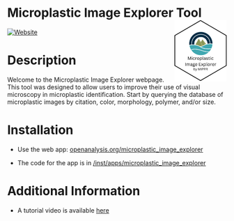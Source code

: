 # Microplastic Image Explorer Tool <a href="https://openanalysis.org/microplastic_image_explorer/"><img src="man/MicroplasticImageExplorerhex.png" alt="Microplastic Image Explorer logo" align="right" style="height: 140px;"/></a>

[![Website](https://img.shields.io/badge/web-openanalysis.org-white)](https://openanalysis.org/microplastic_image_explorer/)

# Description

Welcome to the Microplastic Image Explorer webpage. This tool was designed to allow users to improve their use of visual microscopy in microplastic identification. Start by querying the database of microplastic images by citation, color, morphology, polymer, and/or size.

# Installation

- Use the web app: [openanalysis.org/microplastic_image_explorer](https://openanalysis.org/microplastic_image_explorer/)

- The code for the app is in [/inst/apps/microplastic_image_explorer](https://github.com/Moore-Institute-4-Plastic-Pollution-Res/One4All/blob/main/inst/apps/microplastic_image_explorer/app.R) 

# Additional Information

- A tutorial video is available [here](https://youtu.be/H63MT6Gplkg)

